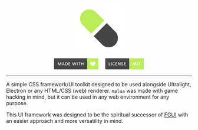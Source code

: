 <p align="center">
  <img width="128" height="128" src="repo/logo.png" alt="logo">
</p>

<p align="center">
    <a href="https://github.com/otvv/malua"><img width="120" height="30" src="repo/made-with-love.png" alt="css"></a>
    <a href="https://github.com/otvv/malua/blob/master/LICENSE"><img width="120" height="30" src="repo/license.png" alt="mit"></a>
</p>

<hr>

A simple CSS framework/UI toolkit designed to be used alongside Ultralight, Electron or any HTML/CSS (web) renderer.
`malua` was made with game hacking in mind, but it can be used in any web environment for any purpose.

This UI framework was designed to be the spiritual successor of <a href="https://github.com/otvv/fgui">FGUI</a> with an easier approach and more versatility in mind.

